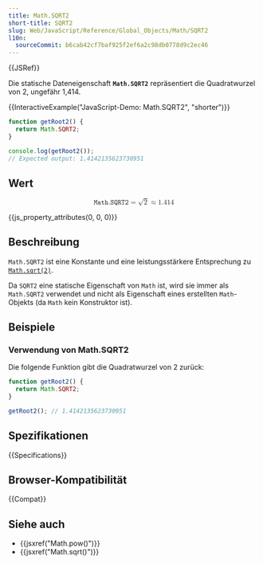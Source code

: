 ```yaml
---
title: Math.SQRT2
short-title: SQRT2
slug: Web/JavaScript/Reference/Global_Objects/Math/SQRT2
l10n:
  sourceCommit: b6cab42cf7baf925f2ef6a2c98db0778d9c2ec46
---
```


{{JSRef}}

Die statische Dateneigenschaft **`Math.SQRT2`** repräsentiert die Quadratwurzel von 2, ungefähr 1,414.

{{InteractiveExample("JavaScript-Demo: Math.SQRT2", "shorter")}}

```js interactive-example
function getRoot2() {
  return Math.SQRT2;
}

console.log(getRoot2());
// Expected output: 1.4142135623730951
```

## Wert

<!-- prettier-ignore-start -->
<math display="block">
  <semantics><mrow><mi>𝙼𝚊𝚝𝚑.𝚂𝚀𝚁𝚃𝟸</mi><mo>=</mo><msqrt><mn>2</mn></msqrt><mo>≈</mo><mn>1.414</mn></mrow><annotation encoding="TeX">\mathtt{Math.SQRT2} = \sqrt{2} \approx 1.414</annotation></semantics>
</math>
<!-- prettier-ignore-end -->

{{js_property_attributes(0, 0, 0)}}

## Beschreibung

`Math.SQRT2` ist eine Konstante und eine leistungsstärkere Entsprechung zu [`Math.sqrt(2)`](/de/docs/Web/JavaScript/Reference/Global_Objects/Math/sqrt).

Da `SQRT2` eine statische Eigenschaft von `Math` ist, wird sie immer als `Math.SQRT2` verwendet und nicht als Eigenschaft eines erstellten `Math`-Objekts (da `Math` kein Konstruktor ist).

## Beispiele

### Verwendung von Math.SQRT2

Die folgende Funktion gibt die Quadratwurzel von 2 zurück:

```js
function getRoot2() {
  return Math.SQRT2;
}

getRoot2(); // 1.4142135623730951
```

## Spezifikationen

{{Specifications}}

## Browser-Kompatibilität

{{Compat}}

## Siehe auch

- {{jsxref("Math.pow()")}}
- {{jsxref("Math.sqrt()")}}
